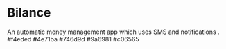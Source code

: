 # Bilance
An automatic money management app which uses SMS and notifications .
#f4eded
#4e71ba
#746d9d
#9a6981
#c06565
